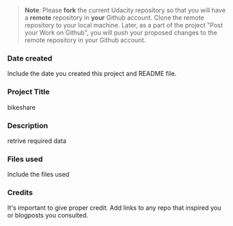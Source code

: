 >**Note**: Please **fork** the current Udacity repository so that you will have a **remote** repository in **your** Github account. Clone the remote repository to your local machine. Later, as a part of the project "Post your Work on Github", you will push your proposed changes to the remote repository in your Github account.

### Date created
Include the date you created this project and README file.

### Project Title
bikeshare

### Description
retrive required data

### Files used
Include the files used

### Credits
It's important to give proper credit. Add links to any repo that inspired you or blogposts you consulted.


